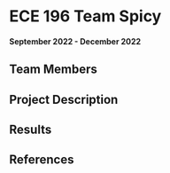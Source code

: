 # ECE 196 Team Spicy

#### September 2022 - December 2022

## Team Members

## Project Description

## Results

## References
